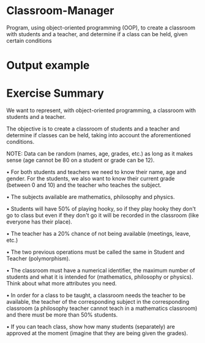 # Classroom-Manager

Program, using object-oriented programming (OOP), to create a classroom with students and a teacher, and determine if a class can be held, given certain conditions

# Output example

# Exercise Summary

We want to represent, with object-oriented programming, a classroom with students and a teacher.

The objective is to create a classroom of students and a teacher and determine if classes can be held, taking into account the aforementioned conditions.

NOTE: Data can be random (names, age, grades, etc.) as long as it makes sense (age cannot be 80 on a student or grade can be 12).

• For both students and teachers we need to know their name, age and gender. For the students, we also want to know their current grade (between 0 and 10) and the teacher who teaches the subject.

• The subjects available are mathematics, philosophy and physics.

• Students will have 50% of playing hooky, so if they play hooky they don't go to class but even if they don't go it will be recorded in the classroom (like everyone has their place).

• The teacher has a 20% chance of not being available (meetings, leave, etc.)

• The two previous operations must be called the same in Student and Teacher (polymorphism).

• The classroom must have a numerical identifier, the maximum number of students and what it is intended for (mathematics, philosophy or physics). Think about what more attributes you need.

• In order for a class to be taught, a classroom needs the teacher to be available, the teacher of the corresponding subject in the corresponding classroom (a philosophy teacher cannot teach in a mathematics classroom) and there must be more than 50% students.

• If you can teach class, show how many students (separately) are approved at the moment (imagine that they are being given the grades).
